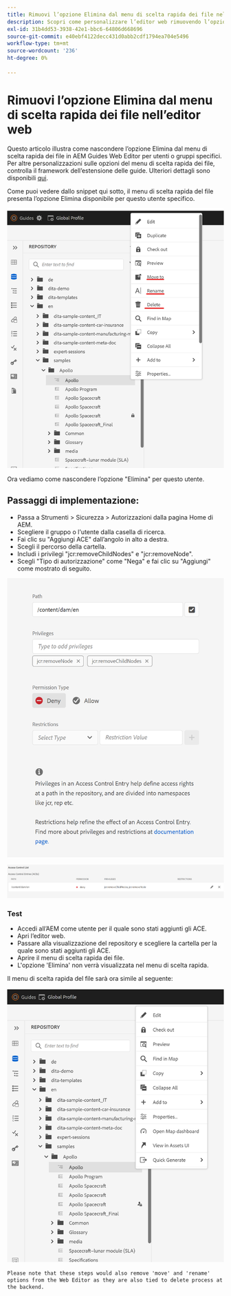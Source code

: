 ```yaml
---
title: Rimuovi l’opzione Elimina dal menu di scelta rapida dei file nell’editor web per utenti specifici
description: Scopri come personalizzare l’editor web rimuovendo l’opzione Elimina dal menu di scelta rapida dei file per utenti/gruppi specifici
exl-id: 31b4dd53-3938-42e1-bbc6-64806d668696
source-git-commit: e40ebf4122decc431d0abb2cdf1794ea704e5496
workflow-type: tm+mt
source-wordcount: '236'
ht-degree: 0%

---
```


# Rimuovi l’opzione Elimina dal menu di scelta rapida dei file nell’editor web

Questo articolo illustra come nascondere l’opzione Elimina dal menu di scelta rapida dei file in AEM Guides Web Editor per utenti o gruppi specifici. Per altre personalizzazioni sulle opzioni del menu di scelta rapida dei file, controlla il framework dell’estensione delle guide. Ulteriori dettagli sono disponibili [qui](https://github.com/adobe/guides-extension/tree/main).

Come puoi vedere dallo snippet qui sotto, il menu di scelta rapida del file presenta l’opzione Elimina disponibile per questo utente specifico.

![Menu di scelta rapida file con eliminazione](../../../assets/authoring/file-contextmenu-Delete.png)

Ora vediamo come nascondere l’opzione &quot;Elimina&quot; per questo utente.

## Passaggi di implementazione:

- Passa a Strumenti > Sicurezza > Autorizzazioni dalla pagina Home di AEM.
- Scegliere il gruppo o l&#39;utente dalla casella di ricerca.
- Fai clic su &quot;Aggiungi ACE&quot; dall’angolo in alto a destra.
- Scegli il percorso della cartella.
- Includi i privilegi &quot;jcr:removeChildNodes&quot; e &quot;jcr:removeNode&quot;.
- Scegli &quot;Tipo di autorizzazione&quot; come &quot;Nega&quot; e fai clic su &quot;Aggiungi&quot; come mostrato di seguito.

![Autorizzazione utente negata ACE](../../../assets/authoring/permission-ACE-Delete.png)

![Elenco di controllo degli accessi nelle autorizzazioni](../../../assets/authoring/delete-acl.png)

### Test

- Accedi all’AEM come utente per il quale sono stati aggiunti gli ACE.
- Apri l’editor web.
- Passare alla visualizzazione del repository e scegliere la cartella per la quale sono stati aggiunti gli ACE.
- Aprire il menu di scelta rapida dei file.
- L&#39;opzione &#39;Elimina&#39; non verrà visualizzata nel menu di scelta rapida.

Il menu di scelta rapida del file sarà ora simile al seguente:

![Menu di scelta rapida file senza eliminazione](../../../assets/authoring/file-contextmenu-Delete-removed.png)

```
Please note that these steps would also remove 'move' and 'rename' options from the Web Editor as they are also tied to delete process at the backend.
```
